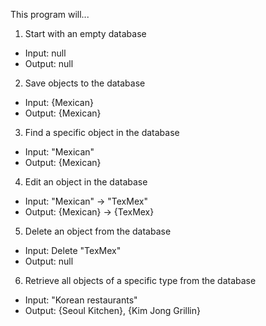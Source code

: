 This program will...

1. Start with an empty database
  * Input: null
  * Output: null

2. Save objects to the database
  * Input: {Mexican}
  * Output: {Mexican}

3. Find a specific object in the database
  * Input: "Mexican"
  * Output: {Mexican}

4. Edit an object in the database
  * Input: "Mexican" -> "TexMex"
  * Output: {Mexican} -> {TexMex}

5. Delete an object from the database
  * Input: Delete "TexMex"
  * Output: null

6. Retrieve all objects of a specific type from the database
  * Input: "Korean restaurants"
  * Output: {Seoul Kitchen}, {Kim Jong Grillin}
